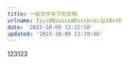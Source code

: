 ```yaml
---
title: 一级文件夹下的文档
urlname: IyyzdN2azoiWOsxihracJp18ntb
date: '2023-10-09 12:22:50'
updated: '2023-10-09 12:39:46'
---
```

123123



